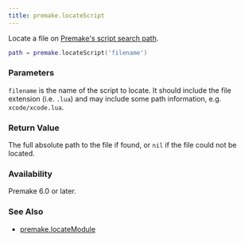 ```yaml
---
title: premake.locateScript
---
```


Locate a file on [Premake's script search path](../authoring/locating-scripts.md).

```lua
path = premake.locateScript('filename')
```

### Parameters

`filename` is the name of the script to locate. It should include the file extension (i.e. `.lua`) and may include some path information, e.g. `xcode/xcode.lua`.

### Return Value

The full absolute path to the file if found, or `nil` if the file could not be located.

### Availability

Premake 6.0 or later.

### See Also

- [premake.locateModule](locateModule.md)
